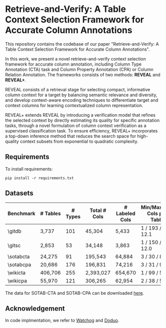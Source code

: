 # Retrieve-and-Verify: A Table Context Selection Framework for Accurate Column Annotations

This repository contains the codebase of our paper "Retrieve-and-Verify: A Table Context Selection Framework for Accurate Column Annotations".

In this work, we present a novel retrieve-and-verify context selection framework for accurate column annotation, including Column Type Annotation (CTA) task and Column Property Annotation (CPA) or Column Relation Annotation. The frameworks consists of two methods: **REVEAL** and **REVEAL+**. 

REVEAL consists of a retrieval stage for selecting compact, informative column context for a target  by balancing semantic relevance and diversity, and develop
 context-aware encoding techniques to differentiate target and context columns for learning contextualized column representation.   

 REVEAL+ extends REVEAL by introducing a verification model that refines the selected context by
 directly estimating its quality for specific annotation tasks, through
 a novel formulation of column context verification as a supervised
 classification task. To ensure efficiency,  REVEAL+ incorporates a top-down
 inference method that reduces the search space for high-quality
 context subsets from exponential to quadratic complexity. 


 ## Requirements

To install requirements:

```setup
pip install -r requirements.txt
```

## Datasets

| Benchmark     | # Tables | # Types | Total # Cols | # Labeled Cols | Min/Max/Avg Cols per Table |
|---------------|----------|---------|---------------|----------------|-----------------------------|
| \gitdb        | 3,737    | 101     | 45,304        | 5,433          | 1 / 193 / 12.1              |
| \gitsc        | 2,853    | 53      | 34,148        | 3,863          | 1 / 150 / 12.0              |
| \sotabcta     | 24,275   | 91      | 195,543       | 64,884         | 3 / 30 / 8.1                |
| \sotabcpa     | 20,686   | 176     | 196,831       | 74,216         | 3 / 31 / 9.5                |
| \wikicta      | 406,706  | 255     | 2,393,027     | 654,670        | 1 / 99 / 5.9                |
| \wikicpa      | 55,970   | 121     | 306,265       | 62,954         | 2 / 38 / 5.5                |

The data for SOTAB-CTA and SOTAB-CPA can be downloaded [here](https://webdatacommons.org/structureddata/sotab/).



## Acknowledgement

In code implmentation, we refer to [Watchog](https://github.com/megagonlabs/watchog) and [Doduo](https://github.com/megagonlabs/doduo). 